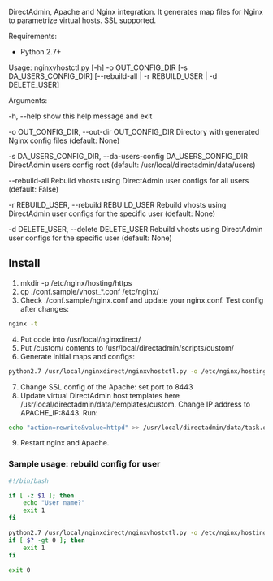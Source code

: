 DirectAdmin, Apache and Nginx integration. It generates map files
for Nginx to parametrize virtual hosts. SSL supported.

Requirements:
* Python 2.7+

Usage: nginxvhostctl.py [-h] -o OUT_CONFIG_DIR [-s DA_USERS_CONFIG_DIR]
[--rebuild-all | -r REBUILD_USER | -d DELETE_USER]

Arguments:

  -h, --help            show this help message and exit
  
  -o OUT_CONFIG_DIR, --out-dir OUT_CONFIG_DIR
                        Directory with generated Nginx config files (default:
                        None)
                        
  -s DA_USERS_CONFIG_DIR, --da-users-config DA_USERS_CONFIG_DIR
                        DirectAdmin users config root (default:
                        /usr/local/directadmin/data/users)
                        
  --rebuild-all         Rebuild vhosts using DirectAdmin user configs for all
                        users (default: False)
                        
  -r REBUILD_USER, --rebuild REBUILD_USER
                        Rebuild vhosts using DirectAdmin user configs for the
                        specific user (default: None)
                        
  -d DELETE_USER, --delete DELETE_USER
                        Rebuild vhosts using DirectAdmin user configs for the
                        specific user (default: None)


## Install

1. mkdir -p /etc/nginx/hosting/https
2. cp ./conf.sample/vhost_*.conf /etc/nginx/
3. Check ./conf.sample/nginx.conf and update your nginx.conf.
Test config after changes:
```bash
nginx -t
```

4. Put code into /usr/local/nginxdirect/
5. Put /custom/ contents to /usr/local/directadmin/scripts/custom/ 
6. Generate initial maps and configs:

```bash
python2.7 /usr/local/nginxdirect/nginxvhostctl.py -o /etc/nginx/hosting --rebuild-all
```

7. Change SSL config of the Apache: set port to 8443
8. Update virtual DirectAdmin host templates here 
/usr/local/directadmin/data/templates/custom. Change IP address to APACHE_IP:8443.
Run:
```bash
echo "action=rewrite&value=httpd" >> /usr/local/directadmin/data/task.queue
```
9. Restart nginx and Apache.

### Sample usage: rebuild config for user

```bash
#!/bin/bash

if [ -z $1 ]; then
    echo "User name?"
    exit 1
fi

python2.7 /usr/local/nginxdirect/nginxvhostctl.py -o /etc/nginx/hosting --rebuild $1 >>/var/log/nginxdirect.log 2>&1
if [ $? -gt 0 ]; then
    exit 1
fi

exit 0
```

